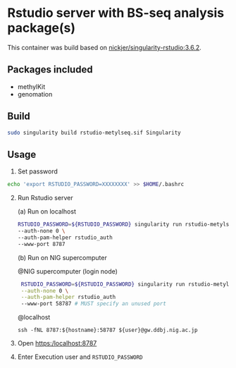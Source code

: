 # Rstudio server with BS-seq analysis package(s)

This container was build based on [nickjer/singularity-rstudio:3.6.2](https://github.com/nickjer/singularity-rstudio).


## Packages included

- methylKit
- genomation



## Build

```bash
sudo singularity build rstudio-metylseq.sif Singularity
```



## Usage

1. Set password

```bash
echo 'export RSTUDIO_PASSWORD=XXXXXXXX' >> $HOME/.bashrc
```

2. Run Rstudio server

   (a) Run on localhost

    ```bash
    RSTUDIO_PASSWORD=${RSTUDIO_PASSWORD} singularity run rstudio-metylseq.sif \
    --auth-none 0 \
    --auth-pam-helper rstudio_auth
    --www-port 8787
    ```
   (b) Run on NIG supercomputer

   @NIG supercomputer (login node)

   ```bash
    RSTUDIO_PASSWORD=${RSTUDIO_PASSWORD} singularity run rstudio-metylseq.sif \
    --auth-none 0 \
    --auth-pam-helper rstudio_auth
    --www-port 58787 # MUST specify an unused port
   ```
   @localhost
   ```{bash}
   ssh -fNL 8787:${hostname}:58787 ${user}@gw.ddbj.nig.ac.jp
   ```

3. Open [https:/localhost:8787]([https:/localhost:8787])

4. Enter Execution user and `RSTUDIO_PASSWORD`

